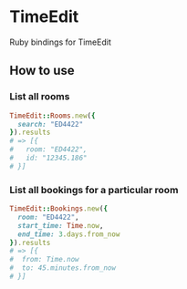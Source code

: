 # TimeEdit

Ruby bindings for TimeEdit

## How to use

### List all rooms

``` ruby
TimeEdit::Rooms.new({
  search: "ED4422"
}).results
# => [{
#   room: "ED4422",
#   id: "12345.186"
# }]
```

### List all bookings for a particular room

``` ruby
TimeEdit::Bookings.new({
  room: "ED4422",
  start_time: Time.now,
  end_time: 3.days.from_now
}).results
# => [{
#  from: Time.now
#  to: 45.minutes.from_now
# }]
```